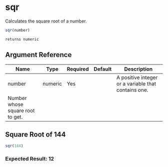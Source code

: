 # sqr

 Calculates the square root of a number.

```javascript
sqr(number)
```

```javascript
returns numeric
```

## Argument Reference

| Name | Type | Required | Default | Description |
| --- | --- | --- | --- | --- |
| number | numeric | Yes |  | A positive integer or a variable that contains one.
 Number whose square root to get. |

## Square Root of 144

```javascript
sqr(144)
```

### Expected Result: 12
